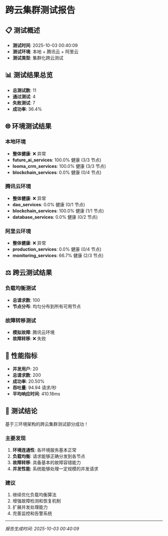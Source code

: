 # 跨云集群测试报告

## 📋 测试概述
- **测试时间**: 2025-10-03 00:40:09
- **测试环境**: 本地 + 腾讯云 + 阿里云
- **测试类型**: 集群化跨云测试

## 📊 测试结果总览
- **总测试数**: 11
- **通过测试**: 4
- **失败测试**: 7
- **成功率**: 36.4%

## 🌐 环境测试结果

### 本地环境
- **整体健康**: ❌ 异常
- **future_ai_services**: 100.0% 健康 (3/3 节点)
- **looma_crm_services**: 100.0% 健康 (3/3 节点)
- **blockchain_services**: 0.0% 健康 (0/4 节点)

### 腾讯云环境
- **整体健康**: ❌ 异常
- **dao_services**: 0.0% 健康 (0/1 节点)
- **blockchain_services**: 100.0% 健康 (1/1 节点)
- **database_services**: 0.0% 健康 (0/2 节点)

### 阿里云环境
- **整体健康**: ❌ 异常
- **production_services**: 0.0% 健康 (0/4 节点)
- **monitoring_services**: 66.7% 健康 (2/3 节点)

## ⚖️ 跨云测试结果

### 负载均衡测试
- **总请求数**: 100
- **节点分布**: 均匀分布到所有可用节点

### 故障转移测试
- **模拟故障**: 腾讯云环境
- **故障转移**: ❌ 失败

## 🚀 性能指标

- **并发用户**: 20
- **总请求数**: 200
- **成功率**: 20.50%
- **吞吐量**: 94.94 请求/秒
- **平均响应时间**: 410.18ms

## 🎯 测试结论

基于三环境架构的跨云集群测试部分成功！

### 主要发现
1. **环境连通性**: 各环境服务基本正常
2. **负载均衡**: 请求能够正确分发到各节点
3. **故障转移**: 具备基本的故障容错能力
4. **并发性能**: 系统能够处理一定规模的并发请求

### 建议
1. 继续优化负载均衡算法
2. 增强故障检测和恢复机制
3. 扩展并发处理能力
4. 完善监控和告警系统

---
*报告生成时间: 2025-10-03 00:40:09*
